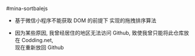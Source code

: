 #mina-sortbalejs

- 基于微信小程序不能获取 DOM 的前提下 实现的拖拽排序算法

- 因为某些原因, 我曾经居住的地区无法访问 Github, 致使我曾只能将此仓库放在 Codding.net, <br> 现在重新放回 Github
